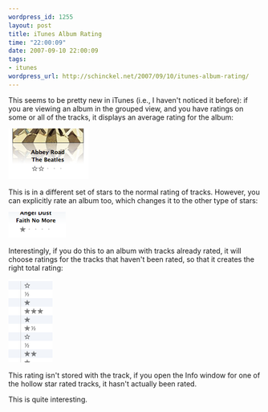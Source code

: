 ```yaml
--- 
wordpress_id: 1255
layout: post
title: iTunes Album Rating
time: "22:00:09"
date: 2007-09-10 22:00:09
tags: 
- itunes
wordpress_url: http://schinckel.net/2007/09/10/itunes-album-rating/
---
```

This seems to be pretty new in iTunes (i.e., I haven't noticed it before): if you are viewing an album in the grouped view, and you have ratings on some or all of the tracks, it displays an average rating for the album:

  
![iTunes Album Rating Hollow Stars][1]

This is in a different set of stars to the normal rating of tracks. However, you can explicitly rate an album too, which changes it to the other type of stars:

  
![iTunes Album Rating Filled Stars][2]

Interestingly, if you do this to an album with tracks already rated, it will choose ratings for the tracks that haven't been rated, so that it creates the right total rating:

  
![iTunes Album Rating affects tracks in album][3]

This rating isn't stored with the track, if you open the Info window for one of the hollow star rated tracks, it hasn't actually been rated.

This is quite interesting.

   [1]: /images/2007/09/itunesalbumrating.png
   [2]: /images/2007/09/itunesalbumratingchosen.png
   [3]: /images/2007/09/itunesautoratingtracksinalbum.png

